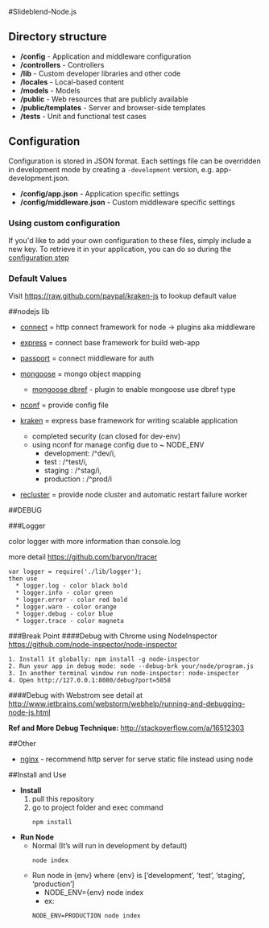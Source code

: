 #Slideblend-Node.js

## Directory structure
- **/config** - Application and middleware configuration
- **/controllers** - Controllers
- **/lib** - Custom developer libraries and other code
- **/locales** - Local-based content
- **/models** - Models
- **/public** - Web resources that are publicly available
- **/public/templates** - Server and browser-side templates
- **/tests** - Unit and functional test cases

## Configuration

Configuration is stored in JSON format. Each settings file can be overridden in development mode by creating a `-development` version, e.g. app-development.json.

- **/config/app.json** - Application specific settings
- **/config/middleware.json** - Custom middleware specific settings

### Using custom configuration
If you'd like to add your own configuration to these files, simply include a new key.
To retrieve it in your application, you can do so during the [configuration step](#application-life-cycle-middleware)

### Default Values
Visit https://raw.github.com/paypal/kraken-js to lookup default value

##nodejs lib

   * [connect](https://github.com/senchalabs/connect) = http connect framework for node -> plugins aka middleware 

   * [express](http://expressjs.com/)  = connect base framework for build web-app

   * [passport](http://passportjs.org/) = connect middleware for auth

   * [mongoose](http://mongoosejs.com/) = mongo object mapping
      * [mongoose dbref](https://github.com/goulash1971/mongoose-dbref) - plugin to enable mongoose use dbref type

   * [nconf](https://github.com/flatiron/nconf) = provide config file

   * [kraken](http://krakenjs.com/) = express base framework for writing scalable application
      * completed security (can closed for dev-env)
      * using nconf for manage config due to ~ NODE_ENV
         * development: /^dev/i,
         * test       : /^test/i,
         * staging    : /^stag/i,
         * production : /^prod/i 

   * [recluster](https://github.com/doxout/recluster) = provide node cluster and automatic restart failure worker

##DEBUG 
  
 ###Logger
  
  color logger with more information than console.log
  
  more detail https://github.com/baryon/tracer
  ```
  var logger = require('./lib/logger');
  then use
    * logger.log - color black bold
    * logger.info - color green
    * logger.error - color red bold
    * logger.warn - color orange
    * logger.debug - color blue
    * logger.trace - color magneta
  ```

###Break Point
####Debug with Chrome using NodeInspector
https://github.com/node-inspector/node-inspector
```
1. Install it globally: npm install -g node-inspector
2. Run your app in debug mode: node --debug-brk your/node/program.js
3. In another terminal window run node-inspector: node-inspector
4. Open http://127.0.0.1:8080/debug?port=5858
```
####Debug with Webstrom
see detail at http://www.jetbrains.com/webstorm/webhelp/running-and-debugging-node-js.html

  __Ref and More Debug Technique:__ http://stackoverflow.com/a/16512303

##Other

   * [nginx](http://blog.argteam.com/coding/hardening-node-js-for-production-part-2-using-nginx-to-avoid-node-js-load/) - recommend http server for serve static file instead using node

##Install and Use

   * __Install__
        1.  pull this repository
        2.  go to project folder and exec command
            ``` 
            npm install
            ```
   * __Run Node__
      * Normal (It’s will run in development by default)
        ```          
        node index
        ```
      * Run node in {env} where {env} is [‘development’, ’test’, ’staging’, ‘production’]
         * NODE_ENV={env} node index 
         * ex: 
        ``` 
        NODE_ENV=PRODUCTION node index 
        ```
